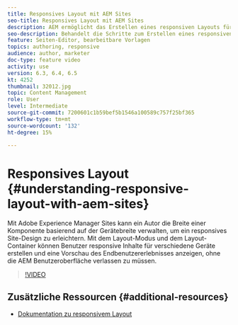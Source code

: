 ```yaml
---
title: Responsives Layout mit AEM Sites
seo-title: Responsives Layout mit AEM Sites
description: AEM ermöglicht das Erstellen eines responsiven Layouts für Ihre Seiten mithilfe der Komponente Layout-Container. Mit dem responsiven Layout können die Inhaltsautoren responsive Inhalte für verschiedene Geräte erstellen und Endbenutzererlebnisse in AEM in der Vorschau anzeigen.
seo-description: Behandelt die Schritte zum Erstellen eines responsiven Layouts für verschiedene Geräte
feature: Seiten-Editor, bearbeitbare Vorlagen
topics: authoring, responsive
audience: author, marketer
doc-type: feature video
activity: use
version: 6.3, 6.4, 6.5
kt: 4252
thumbnail: 32012.jpg
topic: Content Management
role: User
level: Intermediate
source-git-commit: 7200601c1b59bef5b1546a100589c757f25bf365
workflow-type: tm+mt
source-wordcount: '132'
ht-degree: 15%

---
```



# Responsives Layout {#understanding-responsive-layout-with-aem-sites}

Mit Adobe Experience Manager Sites kann ein Autor die Breite einer Komponente basierend auf der Gerätebreite verwalten, um ein responsives Site-Design zu erleichtern. Mit dem Layout-Modus und dem Layout-Container können Benutzer responsive Inhalte für verschiedene Geräte erstellen und eine Vorschau des Endbenutzererlebnisses anzeigen, ohne die AEM Benutzeroberfläche verlassen zu müssen.

>[!VIDEO](https://video.tv.adobe.com/v/32012?quality=12&learn=on)

## Zusätzliche Ressourcen {#additional-resources}

* [Dokumentation zu responsivem Layout](https://experienceleague.adobe.com/docs/experience-manager-65/authoring/siteandpage/responsive-layout.html)
